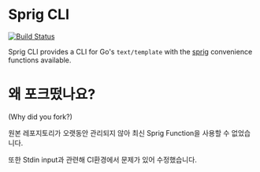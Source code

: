 # Sprig CLI
[![Build Status](https://travis-ci.org/euank/sprigcli.svg?branch=master)](https://travis-ci.org/euank/sprigcli)

Sprig CLI provides a CLI for Go's `text/template` with the [sprig](https://github.com/Masterminds/sprig) convenience functions available.

# 왜 포크떴나요?
(Why did you fork?)

원본 레포지토리가 오랫동안 관리되지 않아 최신 Sprig Function을 사용할 수 없었습니다.

또한 Stdin input과 관련해 CI환경에서 문제가 있어 수정했습니다.
